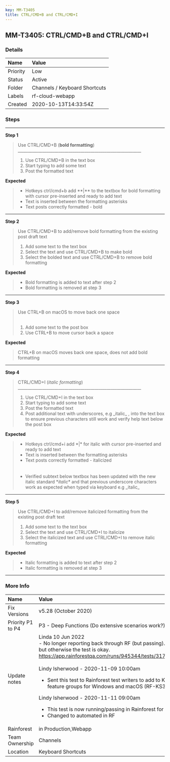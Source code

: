 ```yaml
---
key: MM-T3405
title: CTRL/CMD+B and CTRL/CMD+I
---
```


## MM-T3405: CTRL/CMD+B and CTRL/CMD+I

### Details

| Name     | Value                         |
| :------- | :---------------------------- |
| Priority | Low                           |
| Status   | Active                        |
| Folder   | Channels / Keyboard Shortcuts |
| Labels   | rf-cloud-webapp               |
| Created  | 2020-10-13T14:33:54Z          |

### Steps

<hr/>

**Step 1**

> <article>Use CTRL/CMD+B (<strong>bold formatting</strong>)<br>_____________________________________________________________<ol><li>Use CTRL/CMD+B in the text box</li><li>Start typing to add some text</li><li>Post the formatted text</li></ol></article>

**Expected**

> <article><ul data-pm-slice="3 3 []"><li>Hotkeys ctrl/cmd+b add **|** to the textbox for bold formatting with cursor pre-inserted and ready to add text</li><li>Text is inserted between the formatting asterisks</li><li>Text posts correctly formatted - bold</li></ul></article>

<hr/>

**Step 2**

> <article>Use CTRL/CMD+B to add/remove bold formatting from the existing post draft text<br><ol><li>Add some text to the text box</li><li>Select the text and use CTRL/CMD+B to make bold</li><li>Select the bolded text and use CTRL/CMD+B to remove bold formatting</li></ol></article>

**Expected**

> <article><ul><li>Bold formatting is added to text after step 2</li><li>Bold formatting is removed at step 3</li></ul></article>

<hr/>

**Step 3**

> <article>Use CTRL+B on macOS to move back one space&nbsp;&nbsp;<br><br><ol><li>Add some text to the post box</li><li>Use CTRL+B to move cursor back a space</li></ol></article>

**Expected**

> <article>CTRL+B on macOS moves back one space, does not add bold formatting&nbsp;</article>

<hr/>

**Step 4**

> <article>CTRL/CMD+I (<em>italic formatting</em>)<br>_____________________________________________________________<ol><li>Use CTRL/CMD+I in the text box</li><li>Start typing to add some text</li><li>Post the formatted text</li><li>Post additional text with underscores, e.g _italic_ , into the text box to ensure previous characters still work and verify help text below the post box</li></ol></article>

**Expected**

> <article><ul data-pm-slice="3 3 []"><li>Hotkeys ctrl/cmd+i add *|* for italic with cursor pre-inserted and ready to add text</li><li>Text is inserted between the formatting asterisks</li><li>Text posts correctly formatted - italicized&nbsp;<br><br><br></li><li>Verified subtext below textbox has been updated with the new italic standard <span spellcheck="false">*<em>italic</em>*</span> and that previous underscore characters work as expected when typed via keyboard e.g <span spellcheck="false">_italic_</span></li></ul></article>

<hr/>

**Step 5**

> <article>Use CTRL/CMD+I to add/remove italicized formatting from the existing post draft text<br><ol><li>Add some text to the text box</li><li>Select the text and use CTRL/CMD+I to italicize</li><li>Select the italicized text and use CTRL/CMD+I to remove italic formatting</li></ol></article>

**Expected**

> <article><ul><li>Italic formatting is added to text after step 2</li><li>Italic formatting is removed at step 3</li></ul></article>

<hr/>

### More Info

| Name              | Value                                                                                                                                                                                                                                                                                                                                                                                                                                                                                                                                                         |
| :---------------- | :------------------------------------------------------------------------------------------------------------------------------------------------------------------------------------------------------------------------------------------------------------------------------------------------------------------------------------------------------------------------------------------------------------------------------------------------------------------------------------------------------------------------------------------------------------ |
| Fix Versions      | v5.28 (October 2020)                                                                                                                                                                                                                                                                                                                                                                                                                                                                                                                                          |
| Priority P1 to P4 | P3 - Deep Functions (Do extensive scenarios work?)                                                                                                                                                                                                                                                                                                                                                                                                                                                                                                            |
| Update notes      | Linda 10 Jun 2022<br />- No longer reporting back through RF (but passing). Refactored this time but otherwise the test is okay. https://app.rainforestqa.com/runs/945344/tests/317761/browsers/safari14<br /><br />Lindy Isherwood - 2020-11-09 10:00am<ul><li>Sent this test to Rainforest test writers to add to Keyboard Shortcut feature groups for Windows and macOS (RF-KS324)</li></ul>Lindy Isherwood - 2020-11-11 09:00am<ul><li>This test is now running/passing in Rainforest for both Win and macOS</li><li>Changed to automated in RF</li></ul> |
| Rainforest        | in Production,Webapp                                                                                                                                                                                                                                                                                                                                                                                                                                                                                                                                          |
| Team Ownership    | Channels                                                                                                                                                                                                                                                                                                                                                                                                                                                                                                                                                      |
| Location          | Keyboard Shortcuts                                                                                                                                                                                                                                                                                                                                                                                                                                                                                                                                            |
